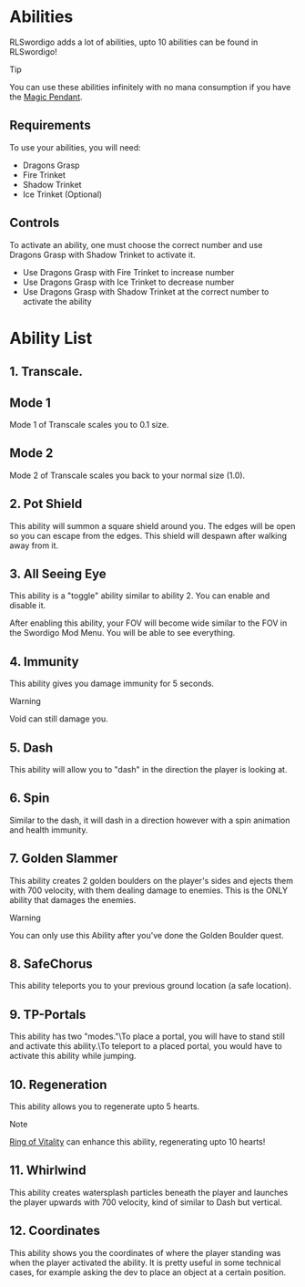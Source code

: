 # Abilities
RLSwordigo adds a lot of abilities, upto 10 abilities can be found in RLSwordigo!
> [!TIP]
> You can use these abilities infinitely with no mana consumption if you have the [Magic Pendant](Baubles.md).

## Requirements
To use your abilities, you will need:
- Dragons Grasp
- Fire Trinket
- Shadow Trinket
- Ice Trinket (Optional)

## Controls
To activate an ability, one must choose the correct number and use Dragons Grasp with Shadow Trinket to activate it.
- Use Dragons Grasp with Fire Trinket to increase number
- Use Dragons Grasp with Ice Trinket to decrease number
- Use Dragons Grasp with Shadow Trinket at the correct number to activate the ability

# Ability List
## 1. Transcale.
## Mode 1
Mode 1 of Transcale scales you to 0.1 size.
## Mode 2
Mode 2 of Transcale scales you back to your normal size (1.0).

## 2. Pot Shield
This ability will summon a square shield around you. The edges will be open so you can escape from the edges. This shield will despawn after walking away from it.

## 3. All Seeing Eye
This ability is a "toggle" ability similar to ability 2. You can enable and disable it.

After enabling this ability, your FOV will become wide similar to the FOV in the Swordigo Mod Menu. You will be able to see everything.

## 4. Immunity
This ability gives you damage immunity for 5 seconds.
> [!WARNING]
> Void can still damage you.

## 5. Dash
This ability will allow you to "dash" in the direction the player is looking at.

## 6. Spin
Similar to the dash, it will dash in a direction however with a spin animation and health immunity.

## 7. Golden Slammer
This ability creates 2 golden boulders on the player's sides and ejects them with 700 velocity, with them dealing damage to enemies. This is the ONLY ability that damages the enemies.
> [!WARNING]
> You can only use this Ability after you've done the Golden Boulder quest.

## 8. SafeChorus
This ability teleports you to your previous ground location (a safe location).

## 9. TP-Portals
This ability has two "modes."\To place a portal, you will have to stand still and activate this ability.\To teleport to a placed portal, you would have to activate this ability while jumping.

## 10. Regeneration
This ability allows you to regenerate upto 5 hearts.
> [!NOTE]
> [Ring of Vitality](Baubles.md) can enhance this ability, regenerating upto 10 hearts!

## 11. Whirlwind
This ability creates watersplash particles beneath the player and launches the player upwards with 700 velocity, kind of similar to Dash but vertical.

## 12. Coordinates
This ability shows you the coordinates of where the player standing was when the player activated the ability. It is pretty useful in some technical cases, for example asking the dev to place an object at a certain position.
